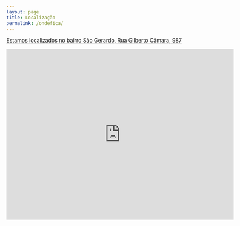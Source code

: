 ```yaml
---
layout: page
title: Localização
permalink: /ondefica/
---
```


[Estamos localizados no bairro São Gerardo, Rua Gilberto Câmara, 987](https://www.google.com.br/maps/place/Academia+Boa+Forma/@-3.7831041,-38.5949856,12z/data=!4m8!1m2!2m1!1sacademia+boa+forma+fortaleza!3m4!1s0x7c74984793190a1:0x44e81a3123baa268!8m2!3d-3.728492!4d-38.5613589?hl=pt-BR)
<div class="localizacao">
  <iframe src="https://www.google.com/maps/embed?pb=!1m18!1m12!1m3!1d127395.9801545682!2d-38.59498559429395!3d-3.783104131504095!2m3!1f0!2f0!3f0!3m2!1i1024!2i768!4f13.1!3m3!1m2!1s0x7c74984793190a1%3A0x44e81a3123baa268!2sAcademia+Boa+Forma!5e0!3m2!1spt-BR!2sbr!4v1493423840054" width="600" height="450" frameborder="0" style="border:0" allowfullscreen></iframe>
</div>
